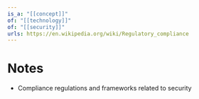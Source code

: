 ```yaml
---
is_a: "[[concept]]"
of: "[[technology]]"
of: "[[security]]"
urls: https://en.wikipedia.org/wiki/Regulatory_compliance
---
```

# Notes
- Compliance regulations and frameworks related to security
